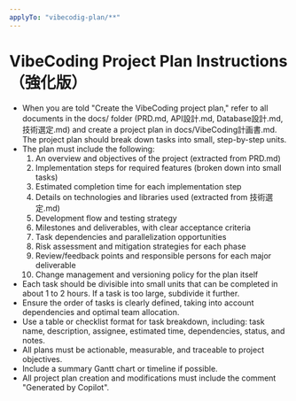 ```yaml
---
applyTo: "vibecodig-plan/**"
---
```


# VibeCoding Project Plan Instructions（強化版）

- When you are told "Create the VibeCoding project plan," refer to all documents in the docs/ folder (PRD.md, API設計.md, Database設計.md, 技術選定.md) and create a project plan in docs/VibeCoding計画書.md. The project plan should break down tasks into small, step-by-step units.
- The plan must include the following:
  1. An overview and objectives of the project (extracted from PRD.md)
  2. Implementation steps for required features (broken down into small tasks)
  3. Estimated completion time for each implementation step
  4. Details on technologies and libraries used (extracted from 技術選定.md)
  5. Development flow and testing strategy
  6. Milestones and deliverables, with clear acceptance criteria
  7. Task dependencies and parallelization opportunities
  8. Risk assessment and mitigation strategies for each phase
  9. Review/feedback points and responsible persons for each major deliverable
  10. Change management and versioning policy for the plan itself
- Each task should be divisible into small units that can be completed in about 1 to 2 hours. If a task is too large, subdivide it further.
- Ensure the order of tasks is clearly defined, taking into account dependencies and optimal team allocation.
- Use a table or checklist format for task breakdown, including: task name, description, assignee, estimated time, dependencies, status, and notes.
- All plans must be actionable, measurable, and traceable to project objectives.
- Include a summary Gantt chart or timeline if possible.
- All project plan creation and modifications must include the comment "Generated by Copilot".
